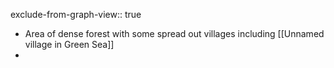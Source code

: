 exclude-from-graph-view:: true

- Area of dense forest with some spread out villages including [[Unnamed village in Green Sea]]
-